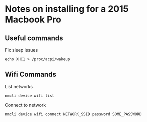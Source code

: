 # Notes on installing for a 2015 Macbook Pro

## Useful commands

Fix sleep issues
```
echo XHC1 > /proc/acpi/wakeup
```

## Wifi Commands

List networks
```
nmcli device wifi list
```

Connect to network
```
nmcli device wifi connect NETWORK_SSID password SOME_PASSWORD
```
